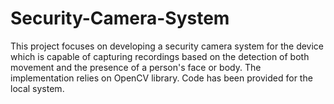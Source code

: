 # Security-Camera-System
This project focuses on developing a security camera system for the device which is capable of capturing recordings based on the detection of both movement and the presence of a person's face or body. The implementation relies on OpenCV library. Code has been provided for the local system. 
